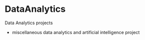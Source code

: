 # DataAnalytics
Data Analytics projects
- miscellaneous data analytics and artificial intelligence project

